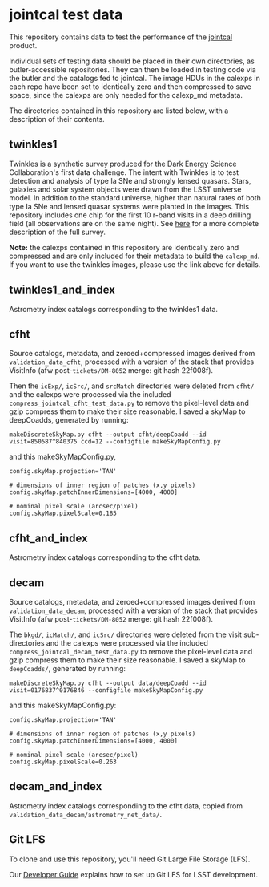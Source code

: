 jointcal test data
==================

This repository contains data to test the performance of the [jointcal](http://github.com/lsst/jointcal) product.

Individual sets of testing data should be placed in their own directories, as butler-accessible repositories. They can then be loaded in testing code via the butler and the catalogs fed to jointcal. The image HDUs in the calexps in each repo have been set to identically zero and then compressed to save space, since the calexps are only needed for the calexp_md metadata.

The directories contained in this repository are listed below, with a description of their contents.

twinkles1
---------

Twinkles is a synthetic survey produced for the Dark Energy Science Collaboration's first data challenge. The intent with Twinkles is to test detection and analysis of type Ia SNe and strongly lensed quasars. Stars, galaxies and solar system objects were drawn from the LSST universe model. In addition to the standard universe, higher than natural rates of both type Ia SNe and lensed quasar systems were planted in the images. This repository includes one chip for the first 10 r-band visits in a deep drilling field (all observations are on the same night). See [here](https://github.com/DarkEnergyScienceCollaboration/Twinkles/blob/master/doc/Design.md) for a more complete description of the full survey.

**Note:** the calexps contained in this repository are identically zero and compressed and are only included for their metadata to build the `calexp_md`. If you want to use the twinkles images, please use the link above for details.

twinkles1_and_index
-------------------

Astrometry index catalogs corresponding to the twinkles1 data.

cfht
----

Source catalogs, metadata, and zeroed+compressed images derived from `validation_data_cfht`, processed with a version of the stack that provides VisitInfo (afw post-`tickets/DM-8052` merge: git hash 22f008f).

Then the `icExp/`, `icSrc/`, and `srcMatch` directories were deleted from `cfht/` and the calexps were processed via the included `compress_jointcal_cfht_test_data.py` to remove the pixel-level data and gzip compress them to make their size reasonable. I saved a skyMap to deepCoadds, generated by running:

```
makeDiscreteSkyMap.py cfht --output cfht/deepCoadd --id visit=850587^840375 ccd=12 --configfile makeSkyMapConfig.py
```

and this makeSkyMapConfig.py,

```
config.skyMap.projection='TAN'

# dimensions of inner region of patches (x,y pixels)
config.skyMap.patchInnerDimensions=[4000, 4000]

# nominal pixel scale (arcsec/pixel)
config.skyMap.pixelScale=0.185
```

cfht_and_index
--------------

Astrometry index catalogs corresponding to the cfht data.

decam
-----

Source catalogs, metadata, and zeroed+compressed images derived from `validation_data_decam`, processed with a version of the stack that provides VisitInfo (afw post-`tickets/DM-8052` merge: git hash 22f008f).

The `bkgd/`, `icMatch/`, and `icSrc/` directories were deleted from the visit sub-directories and the calexps were processed via the included `compress_jointcal_decam_test_data.py` to remove the pixel-level data and gzip compress them to make their size reasonable. I saved a skyMap to `deepCoadds/`, generated by running:

```
makeDiscreteSkyMap.py cfht --output data/deepCoadd --id visit=0176837^0176846 --configfile makeSkyMapConfig.py
```

and this makeSkyMapConfig.py:


```
config.skyMap.projection='TAN'

# dimensions of inner region of patches (x,y pixels)
config.skyMap.patchInnerDimensions=[4000, 4000]

# nominal pixel scale (arcsec/pixel)
config.skyMap.pixelScale=0.263
```

decam_and_index
---------------

Astrometry index catalogs corresponding to the cfht data, copied from `validation_data_decam/astrometry_net_data/`.


Git LFS
-------

To clone and use this repository, you'll need Git Large File Storage (LFS).

Our [Developer Guide](http://developer.lsst.io/en/latest/tools/git_lfs.html)
explains how to set up Git LFS for LSST development.
